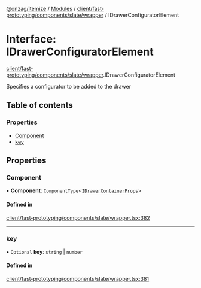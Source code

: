 [@onzag/itemize](../README.md) / [Modules](../modules.md) / [client/fast-prototyping/components/slate/wrapper](../modules/client_fast_prototyping_components_slate_wrapper.md) / IDrawerConfiguratorElement

# Interface: IDrawerConfiguratorElement

[client/fast-prototyping/components/slate/wrapper](../modules/client_fast_prototyping_components_slate_wrapper.md).IDrawerConfiguratorElement

Specifies a configurator to be added to the drawer

## Table of contents

### Properties

- [Component](client_fast_prototyping_components_slate_wrapper.IDrawerConfiguratorElement.md#component)
- [key](client_fast_prototyping_components_slate_wrapper.IDrawerConfiguratorElement.md#key)

## Properties

### Component

• **Component**: `ComponentType`<[`IDrawerContainerProps`](client_fast_prototyping_components_slate_wrapper.IDrawerContainerProps.md)\>

#### Defined in

[client/fast-prototyping/components/slate/wrapper.tsx:382](https://github.com/onzag/itemize/blob/f2db74a5/client/fast-prototyping/components/slate/wrapper.tsx#L382)

___

### key

• `Optional` **key**: `string` \| `number`

#### Defined in

[client/fast-prototyping/components/slate/wrapper.tsx:381](https://github.com/onzag/itemize/blob/f2db74a5/client/fast-prototyping/components/slate/wrapper.tsx#L381)
